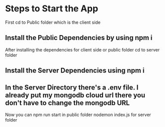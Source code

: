 # Steps to Start the App

First cd to Public folder which is the client side
## Install the Public Dependencies by using npm i
After installing the dependencies for client side or public folder cd to server folder 
## Install the Server Dependencies using npm i

## In the Server Directory there's a .env file. I already put my mongodb cloud url there you don't have to change the mongodb URL

Now you can npm run start in public folder 
nodemon index.js for server folder
